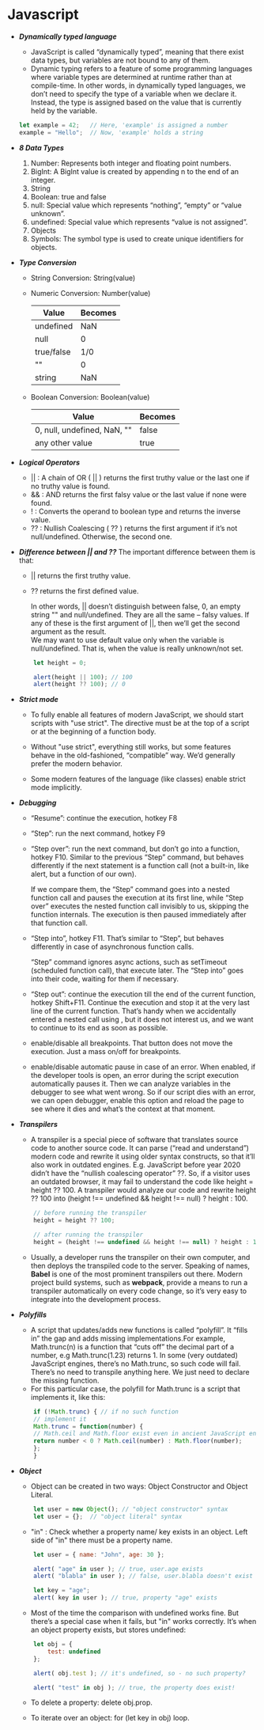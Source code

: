 # Javascript

- ***Dynamically typed language***
    - JavaScript is called “dynamically typed”, meaning that there exist data types, but variables are not bound to any of them.
    - Dynamic typing refers to a feature of some programming languages where variable types are determined at runtime rather than at compile-time. In other words, in dynamically typed languages, we don’t need to specify the type of a variable when we declare it. Instead, the type is assigned based on the value that is currently held by the variable.

    ```javascript
    let example = 42;   // Here, 'example' is assigned a number
    example = "Hello";  // Now, 'example' holds a string
    ```

- ***8 Data Types***
    1. Number: Represents both integer and floating point numbers.
    2. BigInt: A BigInt value is created by appending n to the end of an integer.
    3. String
    4. Boolean: true and false
    5. null: Special value which represents “nothing”, “empty” or “value unknown”.
    6. undefined: Special value which represents “value is not assigned”.
    7. Objects
    8. Symbols: The symbol type is used to create unique identifiers for objects.

- ***Type Conversion***
    - String Conversion: String(value)
    - Numeric Conversion: Number(value)

        | Value | Becomes |
        |----------|----------|
        | undefined  | NaN   |
        | null   | 0   |
        | true/false   | 1/0  |
        | ""| 0 |
        |string|NaN|
    - Boolean Conversion: Boolean(value)

        | Value | Becomes |
        |----------|----------|
        | 0, null, undefined, NaN, ""  | false  |
        | any other value   | true |

- ***Logical Operators***
    - || : A chain of OR ( || ) returns the first truthy value or the last one if no truthy value is found.
    - && : AND returns the first falsy value or the last value if none were found.
    - !  : Converts the operand to boolean type and returns the inverse value.
    - ?? : Nullish Coalescing ( ?? ) returns the first argument if it’s not null/undefined. Otherwise, the second one.

- ***Difference between || and ??***
    The important difference between them is that:
    - || returns the first truthy value.
    - ?? returns the first defined value.

        In other words, || doesn’t distinguish between false, 0, an empty string "" and null/undefined. They are all the same – falsy values. If any of these is the first argument of ||, then we’ll get the second argument as the result.\
        We may want to use default value only when the variable is null/undefined. That is, when the value is really unknown/not set.

    ```javascript
        let height = 0;

        alert(height || 100); // 100
        alert(height ?? 100); // 0
    ```
- ***Strict mode***
    - To fully enable all features of modern JavaScript, we should start scripts with "use strict". The directive must be at the top of a script or at the beginning of a function body.

    - Without "use strict", everything still works, but some features behave in the old-fashioned, “compatible” way. We’d generally prefer the modern behavior.

    - Some modern features of the language (like classes) enable strict mode implicitly.

- ***Debugging***
    - “Resume”: continue the execution, hotkey F8
    - “Step”: run the next command, hotkey F9
    - “Step over”: run the next command, but don’t go into a function, hotkey F10.
        Similar to the previous “Step” command, but behaves differently if the next statement is a function call (not a built-in, like alert, but a function of our own).

        If we compare them, the “Step” command goes into a nested function call and pauses the execution at its first line, while “Step over” executes the nested function call invisibly to us, skipping the function internals.
        The execution is then paused immediately after that function call.
    - “Step into”, hotkey F11.
        That’s similar to “Step”, but behaves differently in case of asynchronous function calls. 

        “Step” command ignores async actions, such as setTimeout (scheduled function call), that execute later. The “Step into” goes into their code, waiting for them if necessary.
    - “Step out”: continue the execution till the end of the current   function, hotkey Shift+F11.
        Continue the execution and stop it at the very last line of the current function. That’s handy when we accidentally entered a nested call using , but it does not interest us, and we want to continue to its end as soon as possible.
    - enable/disable all breakpoints.
        That button does not move the execution. Just a mass on/off for breakpoints.

    - enable/disable automatic pause in case of an error.
        When enabled, if the developer tools is open, an error during the script execution automatically pauses it. Then we can analyze variables in the debugger to see what went wrong. So if our script dies with an error, we can open debugger, enable this option and reload the page to see where it dies and what’s the context at that moment.

- ***Transpilers***
    - A transpiler is a special piece of software that translates source code to another source code. It can parse (“read and understand”) modern code and rewrite it using older syntax constructs, so that it’ll also work in outdated engines.
    E.g. JavaScript before year 2020 didn’t have the “nullish coalescing operator” ??. So, if a visitor uses an outdated browser, it may fail to understand the code like 
    height = height ?? 100.
    A transpiler would analyze our code and rewrite height ?? 100 into (height !== undefined && height !== null) ? height : 100.

    ```javascript
        // before running the transpiler
        height = height ?? 100;

        // after running the transpiler
        height = (height !== undefined && height !== null) ? height : 100;  
    ```

    - Usually, a developer runs the transpiler on their own computer, and then deploys the transpiled code to the server.
    Speaking of names, **Babel** is one of the most prominent transpilers out there.
    Modern project build systems, such as **webpack**, provide a means to run a transpiler automatically on every code change, so it’s very easy to integrate into the development process.

- ***Polyfills***
    - A script that updates/adds new functions is called “polyfill”. It “fills in” the gap and adds missing implementations.For example, Math.trunc(n) is a function that “cuts off” the decimal part of a number, e.g Math.trunc(1.23) returns 1.
    In some (very outdated) JavaScript engines, there’s no Math.trunc, so such code will fail.
    There’s no need to transpile anything here. We just need to declare the missing function.
    - For this particular case, the polyfill for Math.trunc is a script that implements it, like this:

    ```javascript
        if (!Math.trunc) { // if no such function
        // implement it
        Math.trunc = function(number) {
        // Math.ceil and Math.floor exist even in ancient JavaScript engines
        return number < 0 ? Math.ceil(number) : Math.floor(number);
        };
        }
    ```

- ***Object***
    - Object can be created in two ways: Object Constructor and Object Literal.

    ```javascript
        let user = new Object(); // "object constructor" syntax
        let user = {};  // "object literal" syntax
    ```

    - "in" : Check whether a property name/ key exists in an object. Left side of "in" there must be a property name.

    ```javascript
        let user = { name: "John", age: 30 };

        alert( "age" in user ); // true, user.age exists
        alert( "blabla" in user ); // false, user.blabla doesn't exist
    
        let key = "age";
        alert( key in user ); // true, property "age" exists
    ```

    - Most of the time the comparison with undefined works fine. But   there’s a special case when it fails, but "in" works correctly. It’s when an object property exists, but stores undefined:

    ```javascript
        let obj = {
            test: undefined
        };

        alert( obj.test ); // it's undefined, so - no such property?

        alert( "test" in obj ); // true, the property does exist!
    ```

    - To delete a property: delete obj.prop.

    - To iterate over an object: for (let key in obj) loop.
